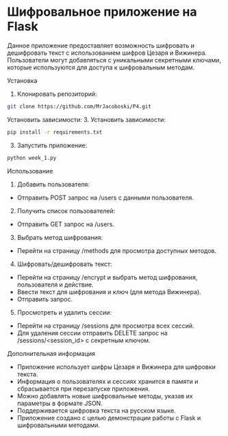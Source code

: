# Шифровальное приложение на Flask
Данное приложение предоставляет возможность шифровать и дешифровать текст с использованием шифров Цезаря и Вижинера. Пользователи могут добавляться с уникальными секретными ключами, которые используются для доступа к шифровальным методам.

Установка

1. Клонировать репозиторий:
````bash
git clone https://github.com/MrJacoboski/P4.git
````
Установить зависимости:
3. Установить зависимости:
````bash
pip install -r requirements.txt
````
3. Запустить приложение:
````bash
python week_1.py
````
Использование
1. Добавить пользователя: 
- Отправить POST запрос на /users с данными пользователя.
2. Получить список пользователей: 
- Отправить GET запрос на /users.
3. Выбрать метод шифрования: 
- Перейти на страницу /methods для просмотра доступных методов.
4. Шифровать/дешифровать текст: 
- Перейти на страницу /encrypt и выбрать метод шифрования, пользователя и действие. 
- Ввести текст для шифрования и ключ (для метода Вижинера). 
- Отправить запрос.
5. Просмотреть и удалить сессии: 
- Перейти на страницу /sessions для просмотра всех сессий.
- Для удаления сессии отправить DELETE запрос на /sessions/<session_id> с секретным ключом.

Дополнительная информация
- Приложение использует шифры Цезаря и Вижинера для шифровки текста.
- Информация о пользователях и сессиях хранится в памяти и сбрасывается при перезапуске приложения.
- Можно добавлять новые шифровальные методы, указав их параметры в формате JSON.
- Поддерживается шифровка текста на русском языке.
- Приложение создано с целью демонстрации работы с Flask и шифровальными методами.
